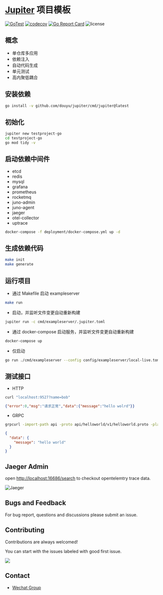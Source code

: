 [Jupiter](https://github.com/douyu/jupiter) 项目模板
===

[![GoTest](https://github.com/douyu/jupiter-layout/workflows/Go/badge.svg)](https://github.com/douyu/jupiter-layout/actions)
[![codecov](https://codecov.io/gh/douyu/jupiter-layout/branch/main/graph/badge.svg?token=DO7GHMMELG)](https://codecov.io/gh/douyu/jupiter-layout)
[![Go Report Card](https://goreportcard.com/badge/github.com/douyu/jupiter-layout)](https://goreportcard.com/report/github.com/douyu/jupiter-layout)
![license](https://img.shields.io/badge/license-Apache--2.0-green.svg)

概念
---

* 单仓库多应用
* 依赖注入
* 自动代码生成
* 单元测试
* 高内聚低耦合

安装依赖
---

```bash
go install -v github.com/douyu/jupiter/cmd/jupiter@latest
```

初始化
---

```bash
jupiter new testproject-go
cd testproject-go
go mod tidy -v
```

启动依赖中间件
---

* etcd
* redis
* mysql
* grafana
* prometheus
* rocketmq
* juno-admin
* juno-agent
* jaeger
* otel-collector
* uptrace

```bash
docker-compose -f deployment/docker-compose.yml up -d
```

生成依赖代码
---

```bash
make init
make generate
```

运行项目
---

* 通过 Makefile 启动 exampleserver

```bash
make run
```

* 启动，并监听文件变更自动重新构建

```bash
jupiter run -c cmd/exampleserver/.jupiter.toml
```

* 通过 docker-compose 启动服务，并监听文件变更自动重新构建

```bash
docker-compose up
```

* 仅启动

```bash
go run ./cmd/exampleserver --config config/exampleserver/local-live.toml
```

测试接口
---

* HTTP

```bash
curl "localhost:9527?name=bob"
```

```json
{"error":0,"msg":"请求正常","data":{"message":"hello wolrd"}}
```

* GRPC

```bash
grpcurl -import-path api -proto api/helloworld/v1/helloworld.proto -plaintext -d '{"name":"bob"}' localhost:9528  helloworld.v1.GreeterService/SayHello
```

```json
{
  "data": {
    "message": "hello world"
  }
}
```

Jaeger Admin
---

open [http://localhost:16686/search](http://localhost:16686/search) to checkout opentelemtry trace data.

![Jaeger](https://raw.githubusercontent.com/hnlq715/imgs-all-in-one/main/obsidian/%E6%88%AA%E5%B1%8F2022-09-30%2018.31.27.png)

Bugs and Feedback
---

For bug report, questions and discussions please submit an issue.

Contributing
---

Contributions are always welcomed!

You can start with the issues labeled with good first issue.

<a href="https://github.com/douyu/jupiter-layout/graphs/contributors">
  <img src="https://contrib.rocks/image?repo=douyu/jupiter-layout" />
</a>

Contact
---

* [Wechat Group](https://jupiter.douyu.com/join/#%E5%BE%AE%E4%BF%A1)
